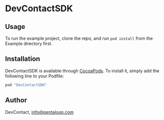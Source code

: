 # DevContactSDK


## Usage

To run the example project, clone the repo, and run `pod install` from the Example directory first.


## Installation

DevContactSDK is available through [CocoaPods](http://cocoapods.org). To install
it, simply add the following line to your Podfile:

```ruby
pod "DevContactSDK"
```

## Author

DevContact, info@pentaloop.com

